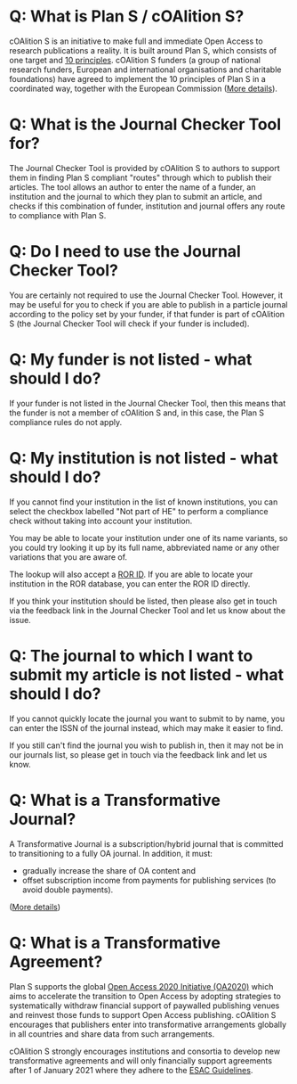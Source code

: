 # Q: What is Plan S / cOAlition S?

cOAlition S is an initiative to make full and 
immediate Open Access to research publications a reality. 
It is built around Plan S, which consists of one target 
and [10 principles](https://www.coalition-s.org/addendum-to-the-coalition-s-guidance-on-the-implementation-of-plan-s/principles-and-implementation/).
cOAlition S funders (a group of national research funders, European and 
international organisations and charitable foundations) have agreed to 
implement the 10 principles of Plan S in a coordinated way, together with 
the European Commission ([More details](https://www.coalition-s.org/why-plan-s/)).

# Q: What is the Journal Checker Tool for?

The Journal Checker Tool is provided by cOAlition S to authors to support them in finding Plan S compliant "routes" through which to publish their articles. The tool allows an author to enter the name of a funder, an institution and the journal to which they plan to submit an article, and checks if this combination of funder, institution and journal offers any route to compliance with Plan S.

# Q: Do I need to use the Journal Checker Tool?

You are certainly not required to use the Journal Checker Tool. However, it may be useful for you to check if you are able to publish in a particle journal according to the policy set by your funder, if that funder is part of cOAlition S (the Journal Checker Tool will check if your funder is included).

# Q: My funder is not listed - what should I do?

If your funder is not listed in the Journal Checker Tool, then this means that the funder is 
not a member of cOAlition S and, in this case, the Plan S compliance rules do not apply.


# Q: My institution is not listed - what should I do?

If you cannot find your institution in the list of known institutions, you can 
select the checkbox labelled "Not part of HE" to perform a compliance check without 
taking into account your institution.

You may be able to locate your institution under one of its name variants, 
so you could try looking it up by its full name, abbreviated name or any other variations 
that you are aware of.

The lookup will also accept a [ROR ID](https://ror.org/).  If you are able to locate 
your institution in the ROR database, you can enter the ROR ID directly.

If you think your institution should be listed, then please also get in touch via the 
feedback link in the Journal Checker Tool and let us know about the issue.

# Q: The journal to which I want to submit my article is not listed - what should I do?

If you cannot quickly locate the journal you want to submit to by name, you can enter the ISSN of the journal instead, which may make it easier to find.

If you still can't find the journal you wish to publish in, then it may not be in our journals list, so please get in touch via the feedback link and let us know.

# Q: What is a Transformative Journal?

A Transformative Journal is a subscription/hybrid journal that is committed to transitioning to a fully OA journal. In addition, it must:

* gradually increase the share of OA content and
* offset subscription income from payments for publishing services (to avoid double payments).

([More details](https://www.coalition-s.org/addendum-to-the-coalition-s-guidance-on-the-implementation-of-plan-s/))

# Q: What is a Transformative Agreement?

Plan S supports the global [Open Access 2020 Initiative (OA2020)](https://oa2020.org/) which 
aims to accelerate the transition to Open Access by adopting strategies to systematically 
withdraw financial support of paywalled publishing venues and reinvest those funds to 
support Open Access publishing. cOAlition S encourages that publishers enter into 
transformative arrangements globally in all countries and share data from such arrangements.

cOAlition S strongly encourages institutions and consortia to develop new transformative 
agreements and will only financially support agreements after 1 of January 2021 where they 
adhere to the [ESAC Guidelines](https://esac-initiative.org).
